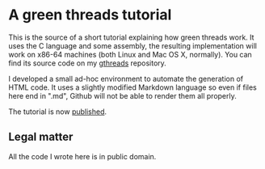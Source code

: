 # A green threads tutorial

This is the source of a short tutorial explaining how green
threads work. It uses the C language and some assembly, the
resulting implementation will work on x86-64 machines (both
Linux and Mac OS X, normally). You can find its source code
on my [gthreads](http://github.com/mpu/gthreads/)
repository.

I developed a small ad-hoc environment to automate the
generation of HTML code. It uses a slightly modified
Markdown language so even if files here end in ".md", Github
will not be able to render them all properly.

The tutorial is now
[published](http://c9x.me/art/gthreads/intro.html).

## Legal matter

All the code I wrote here is in public domain.
